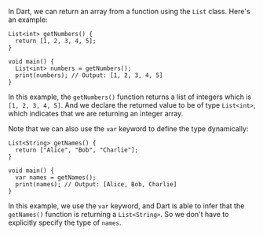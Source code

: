 In Dart, we can return an array from a function using the `List` class. Here's an example:

```
List<int> getNumbers() {
  return [1, 2, 3, 4, 5];
}

void main() {
  List<int> numbers = getNumbers();
  print(numbers); // Output: [1, 2, 3, 4, 5]
}
```

In this example, the `getNumbers()` function returns a list of integers which is `[1, 2, 3, 4, 5]`. And we declare the returned value to be of type `List<int>`, which indicates that we are returning an integer array.

Note that we can also use the `var` keyword to define the type dynamically:

```
List<String> getNames() {
  return ["Alice", "Bob", "Charlie"];
}

void main() {
  var names = getNames();
  print(names); // Output: [Alice, Bob, Charlie]
}
```

In this example, we use the `var` keyword, and Dart is able to infer that the `getNames()` function is returning a `List<String>`. So we don't have to explicitly specify the type of `names`.